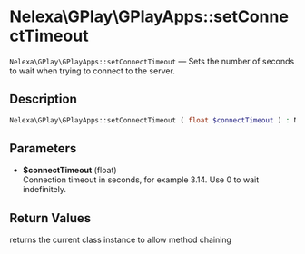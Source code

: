 # Nelexa\GPlay\GPlayApps::setConnectTimeout
`Nelexa\GPlay\GPlayApps::setConnectTimeout` — Sets the number of seconds to wait when trying to connect to the server.

## Description
```php
Nelexa\GPlay\GPlayApps::setConnectTimeout ( float $connectTimeout ) : Nelexa\GPlay\GPlayApps
```

## Parameters
* **$connectTimeout** (float)  
Connection timeout in seconds, for example 3.14. Use 0 to wait indefinitely.

## Return Values
returns the current class instance to allow method chaining

